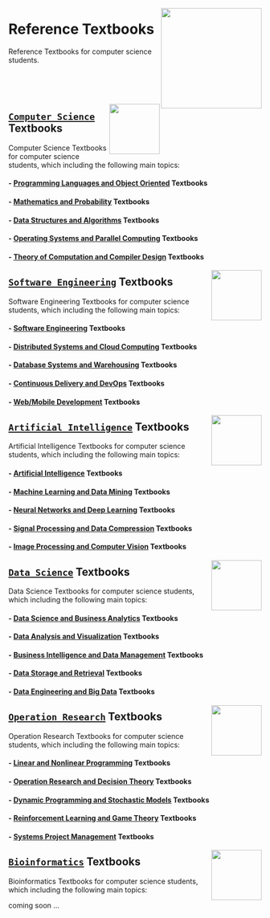 <img align="right" width="200" src="https://github.com/cs-MohamedAyman/cs-MohamedAyman/blob/main/repos-logos/reference-textbooks.jpg"></img>

# Reference Textbooks
Reference Textbooks for computer science students.

<br><br><br>

<img align="right" width="100" height="100" src="https://github.com/cs-MohamedAyman/cs-MohamedAyman/blob/main/repos-logos/computer-science-department.jpg">

## [`Computer Science`](https://github.com/cs-MohamedAyman/Reference-Textbooks/blob/master/Computer-Science/README.md) Textbooks
Computer Science Textbooks for computer science students, which including the following main topics:

#### - [Programming Languages and Object Oriented](https://github.com/cs-MohamedAyman/Reference-Textbooks/blob/master/Computer-Science/README.md) Textbooks
#### - [Mathematics and Probability](https://github.com/cs-MohamedAyman/Reference-Textbooks/blob/master/Computer-Science/README.md) Textbooks
#### - [Data Structures and Algorithms](https://github.com/cs-MohamedAyman/Reference-Textbooks/blob/master/Computer-Science/README.md) Textbooks
#### - [Operating Systems and Parallel Computing](https://github.com/cs-MohamedAyman/Reference-Textbooks/blob/master/Computer-Science/README.md) Textbooks
#### - [Theory of Computation and Compiler Design](https://github.com/cs-MohamedAyman/Reference-Textbooks/blob/master/Computer-Science/README.md) Textbooks

<img align="right" width="100" height="100" src="https://github.com/cs-MohamedAyman/cs-MohamedAyman/blob/main/repos-logos/software-engineering-department.jpg">

## [`Software Engineering`](https://github.com/cs-MohamedAyman/Reference-Textbooks/blob/master/Software-Engineering/README.md) Textbooks
Software Engineering Textbooks for computer science students, which including the following main topics:

#### - [Software Engineering](https://github.com/cs-MohamedAyman/Reference-Textbooks/blob/master/Software-Engineering/README.md) Textbooks
#### - [Distributed Systems and Cloud Computing](https://github.com/cs-MohamedAyman/Reference-Textbooks/blob/master/Software-Engineering/README.md) Textbooks
#### - [Database Systems and Warehousing](https://github.com/cs-MohamedAyman/Reference-Textbooks/blob/master/Software-Engineering/README.md) Textbooks
#### - [Continuous Delivery and DevOps](https://github.com/cs-MohamedAyman/Reference-Textbooks/blob/master/Software-Engineering/README.md) Textbooks
#### - [Web/Mobile Development](https://github.com/cs-MohamedAyman/Reference-Textbooks/blob/master/Software-Engineering/README.md) Textbooks

<img align="right" width="100" height="100" src="https://github.com/cs-MohamedAyman/cs-MohamedAyman/blob/main/repos-logos/artificial-intelligence-department.jpg">

## [`Artificial Intelligence`](https://github.com/cs-MohamedAyman/Reference-Textbooks/blob/master/Artificial-Intelligence/README.md) Textbooks
Artificial Intelligence Textbooks for computer science students, which including the following main topics:

#### - [Artificial Intelligence](https://github.com/cs-MohamedAyman/Reference-Textbooks/blob/master/Artificial-Intelligence/README.md) Textbooks
#### - [Machine Learning and Data Mining](https://github.com/cs-MohamedAyman/Reference-Textbooks/blob/master/Artificial-Intelligence/README.md) Textbooks
#### - [Neural Networks and Deep Learning](https://github.com/cs-MohamedAyman/Reference-Textbooks/blob/master/Artificial-Intelligence/README.md) Textbooks
#### - [Signal Processing and Data Compression](https://github.com/cs-MohamedAyman/Reference-Textbooks/blob/master/Artificial-Intelligence/README.md) Textbooks
#### - [Image Processing and Computer Vision](https://github.com/cs-MohamedAyman/Reference-Textbooks/blob/master/Artificial-Intelligence/README.md) Textbooks

<img align="right" width="100" height="100" src="https://github.com/cs-MohamedAyman/cs-MohamedAyman/blob/main/repos-logos/data-science-department.jpg">

## [`Data Science`](https://github.com/cs-MohamedAyman/Reference-Textbooks/blob/master/Data-Science/README.md) Textbooks
Data Science Textbooks for computer science students, which including the following main topics:

#### - [Data Science and Business Analytics](https://github.com/cs-MohamedAyman/Reference-Textbooks/blob/master/Data-Science/README.md) Textbooks
#### - [Data Analysis and Visualization](https://github.com/cs-MohamedAyman/Reference-Textbooks/blob/master/Data-Science/README.md) Textbooks
#### - [Business Intelligence and Data Management](https://github.com/cs-MohamedAyman/Reference-Textbooks/blob/master/Data-Science/README.md) Textbooks
#### - [Data Storage and Retrieval](https://github.com/cs-MohamedAyman/Reference-Textbooks/blob/master/Data-Science/README.md) Textbooks
#### - [Data Engineering and Big Data](https://github.com/cs-MohamedAyman/Reference-Textbooks/blob/master/Data-Science/README.md) Textbooks

<img align="right" width="100" height="100" src="https://github.com/cs-MohamedAyman/cs-MohamedAyman/blob/main/repos-logos/operation-research-department.jpg">

## [`Operation Research`](https://github.com/cs-MohamedAyman/Reference-Textbooks/blob/master/Operation-Research/README.md) Textbooks
Operation Research Textbooks for computer science students, which including the following main topics:

#### - [Linear and Nonlinear Programming](https://github.com/cs-MohamedAyman/Reference-Textbooks/blob/master/Operation-Research/README.md) Textbooks
#### - [Operation Research and Decision Theory](https://github.com/cs-MohamedAyman/Reference-Textbooks/blob/master/Operation-Research/README.md) Textbooks
#### - [Dynamic Programming and Stochastic Models](https://github.com/cs-MohamedAyman/Reference-Textbooks/blob/master/Operation-Research/README.md) Textbooks
#### - [Reinforcement Learning and Game Theory](https://github.com/cs-MohamedAyman/Reference-Textbooks/blob/master/Operation-Research/README.md) Textbooks
#### - [Systems Project Management](https://github.com/cs-MohamedAyman/Reference-Textbooks/blob/master/Operation-Research/README.md) Textbooks

<img align="right" width="100" height="100" src="https://github.com/cs-MohamedAyman/cs-MohamedAyman/blob/main/repos-logos/bioinformatics-department.jpg">

## [`Bioinformatics`](https://github.com/cs-MohamedAyman/Reference-Textbooks/blob/master/Bioinformatics/README.md) Textbooks
Bioinformatics Textbooks for computer science students, which including the following main topics:

coming soon ...
